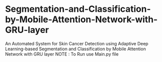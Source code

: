 # Segmentation-and-Classification-by-Mobile-Attention-Network-with-GRU-layer
An Automated System for Skin Cancer Detection using Adaptive Deep Learning-based Segmentation and Classification by Mobile Attention  Network with GRU layer
NOTE : To Run use Main.py file
